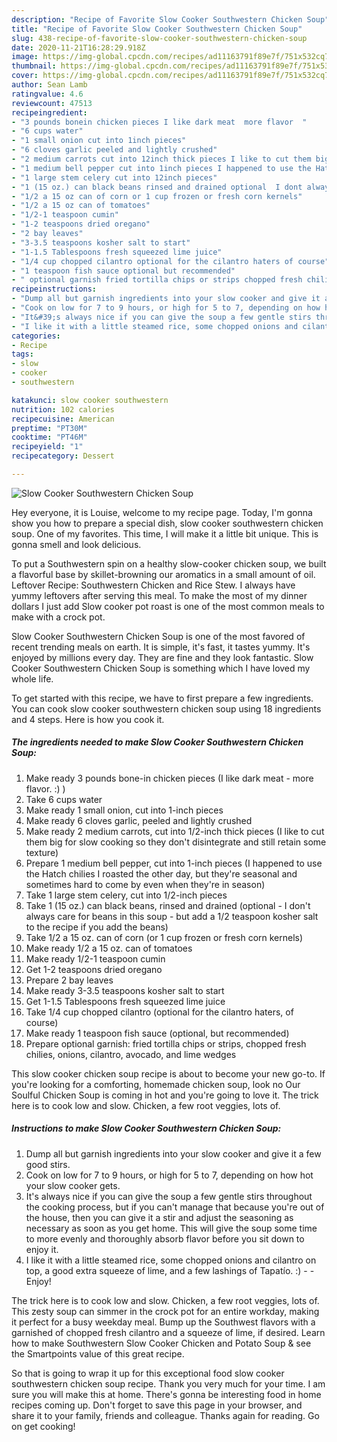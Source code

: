 ```yaml
---
description: "Recipe of Favorite Slow Cooker Southwestern Chicken Soup"
title: "Recipe of Favorite Slow Cooker Southwestern Chicken Soup"
slug: 438-recipe-of-favorite-slow-cooker-southwestern-chicken-soup
date: 2020-11-21T16:28:29.918Z
image: https://img-global.cpcdn.com/recipes/ad11163791f89e7f/751x532cq70/slow-cooker-southwestern-chicken-soup-recipe-main-photo.jpg
thumbnail: https://img-global.cpcdn.com/recipes/ad11163791f89e7f/751x532cq70/slow-cooker-southwestern-chicken-soup-recipe-main-photo.jpg
cover: https://img-global.cpcdn.com/recipes/ad11163791f89e7f/751x532cq70/slow-cooker-southwestern-chicken-soup-recipe-main-photo.jpg
author: Sean Lamb
ratingvalue: 4.6
reviewcount: 47513
recipeingredient:
- "3 pounds bonein chicken pieces I like dark meat  more flavor  "
- "6 cups water"
- "1 small onion cut into 1inch pieces"
- "6 cloves garlic peeled and lightly crushed"
- "2 medium carrots cut into 12inch thick pieces I like to cut them big for slow cooking so they dont disintegrate and still retain some texture"
- "1 medium bell pepper cut into 1inch pieces I happened to use the Hatch chilies I roasted the other day but theyre seasonal and sometimes hard to come by even when theyre in season"
- "1 large stem celery cut into 12inch pieces"
- "1 (15 oz.) can black beans rinsed and drained optional  I dont always care for beans in this soup  but add a 12 teaspoon kosher salt to the recipe if you add the beans"
- "1/2 a 15 oz can of corn or 1 cup frozen or fresh corn kernels"
- "1/2 a 15 oz can of tomatoes"
- "1/2-1 teaspoon cumin"
- "1-2 teaspoons dried oregano"
- "2 bay leaves"
- "3-3.5 teaspoons kosher salt to start"
- "1-1.5 Tablespoons fresh squeezed lime juice"
- "1/4 cup chopped cilantro optional for the cilantro haters of course"
- "1 teaspoon fish sauce optional but recommended"
- " optional garnish fried tortilla chips or strips chopped fresh chilies onions cilantro avocado and lime wedges"
recipeinstructions:
- "Dump all but garnish ingredients into your slow cooker and give it a few good stirs."
- "Cook on low for 7 to 9 hours, or high for 5 to 7, depending on how hot your slow cooker gets."
- "It&#39;s always nice if you can give the soup a few gentle stirs throughout the cooking process, but if you can&#39;t manage that because you&#39;re out of the house, then you can give it a stir and adjust the seasoning as necessary as soon as you get home. This will give the soup some time to more evenly and thoroughly absorb flavor before you sit down to enjoy it."
- "I like it with a little steamed rice, some chopped onions and cilantro on top, a good extra squeeze of lime, and a few lashings of Tapatío. :)  Enjoy!"
categories:
- Recipe
tags:
- slow
- cooker
- southwestern

katakunci: slow cooker southwestern 
nutrition: 102 calories
recipecuisine: American
preptime: "PT30M"
cooktime: "PT46M"
recipeyield: "1"
recipecategory: Dessert

---
```



![Slow Cooker Southwestern Chicken Soup](https://img-global.cpcdn.com/recipes/ad11163791f89e7f/751x532cq70/slow-cooker-southwestern-chicken-soup-recipe-main-photo.jpg)

Hey everyone, it is Louise, welcome to my recipe page. Today, I'm gonna show you how to prepare a special dish, slow cooker southwestern chicken soup. One of my favorites. This time, I will make it a little bit unique. This is gonna smell and look delicious.

To put a Southwestern spin on a healthy slow-cooker chicken soup, we built a flavorful base by skillet-browning our aromatics in a small amount of oil. Leftover Recipe: Southwestern Chicken and Rice Stew. I always have yummy leftovers after serving this meal. To make the most of my dinner dollars I just add Slow cooker pot roast is one of the most common meals to make with a crock pot.

Slow Cooker Southwestern Chicken Soup is one of the most favored of recent trending meals on earth. It is simple, it's fast, it tastes yummy. It's enjoyed by millions every day. They are fine and they look fantastic. Slow Cooker Southwestern Chicken Soup is something which I have loved my whole life.


To get started with this recipe, we have to first prepare a few ingredients. You can cook slow cooker southwestern chicken soup using 18 ingredients and 4 steps. Here is how you cook it.

<!--inarticleads1-->

##### The ingredients needed to make Slow Cooker Southwestern Chicken Soup:

1. Make ready 3 pounds bone-in chicken pieces (I like dark meat - more flavor. :) )
1. Take 6 cups water
1. Make ready 1 small onion, cut into 1-inch pieces
1. Make ready 6 cloves garlic, peeled and lightly crushed
1. Make ready 2 medium carrots, cut into 1/2-inch thick pieces (I like to cut them big for slow cooking so they don&#39;t disintegrate and still retain some texture)
1. Prepare 1 medium bell pepper, cut into 1-inch pieces (I happened to use the Hatch chilies I roasted the other day, but they&#39;re seasonal and sometimes hard to come by even when they&#39;re in season)
1. Take 1 large stem celery, cut into 1/2-inch pieces
1. Take 1 (15 oz.) can black beans, rinsed and drained (optional - I don&#39;t always care for beans in this soup - but add a 1/2 teaspoon kosher salt to the recipe if you add the beans)
1. Take 1/2 a 15 oz. can of corn (or 1 cup frozen or fresh corn kernels)
1. Make ready 1/2 a 15 oz. can of tomatoes
1. Make ready 1/2-1 teaspoon cumin
1. Get 1-2 teaspoons dried oregano
1. Prepare 2 bay leaves
1. Make ready 3-3.5 teaspoons kosher salt to start
1. Get 1-1.5 Tablespoons fresh squeezed lime juice
1. Take 1/4 cup chopped cilantro (optional for the cilantro haters, of course)
1. Make ready 1 teaspoon fish sauce (optional, but recommended)
1. Prepare  optional garnish: fried tortilla chips or strips, chopped fresh chilies, onions, cilantro, avocado, and lime wedges


This slow cooker chicken soup recipe is about to become your new go-to. If you&#39;re looking for a comforting, homemade chicken soup, look no Our Soulful Chicken Soup is coming in hot and you&#39;re going to love it. The trick here is to cook low and slow. Chicken, a few root veggies, lots of. 

<!--inarticleads2-->

##### Instructions to make Slow Cooker Southwestern Chicken Soup:

1. Dump all but garnish ingredients into your slow cooker and give it a few good stirs.
1. Cook on low for 7 to 9 hours, or high for 5 to 7, depending on how hot your slow cooker gets.
1. It&#39;s always nice if you can give the soup a few gentle stirs throughout the cooking process, but if you can&#39;t manage that because you&#39;re out of the house, then you can give it a stir and adjust the seasoning as necessary as soon as you get home. This will give the soup some time to more evenly and thoroughly absorb flavor before you sit down to enjoy it.
1. I like it with a little steamed rice, some chopped onions and cilantro on top, a good extra squeeze of lime, and a few lashings of Tapatío. :) -  - Enjoy!


The trick here is to cook low and slow. Chicken, a few root veggies, lots of. This zesty soup can simmer in the crock pot for an entire workday, making it perfect for a busy weekday meal. Bump up the Southwest flavors with a garnished of chopped fresh cilantro and a squeeze of lime, if desired. Learn how to make Southwestern Slow Cooker Chicken and Potato Soup &amp; see the Smartpoints value of this great recipe. 

So that is going to wrap it up for this exceptional food slow cooker southwestern chicken soup recipe. Thank you very much for your time. I am sure you will make this at home. There's gonna be interesting food in home recipes coming up. Don't forget to save this page in your browser, and share it to your family, friends and colleague. Thanks again for reading. Go on get cooking!

